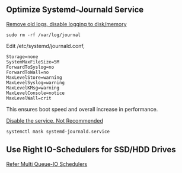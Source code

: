## Optimize Systemd-Journald Service

[Remove old logs, disable logging to disk/memory](https://askubuntu.com/questions/1094389/what-is-the-use-of-systemd-journal-flush-service)

    sudo rm -rf /var/log/journal

Edit /etc/systemd/journald.conf, 

    Storage=none
    SystemMaxFileSize=5M
    ForwardToSyslog=no
    ForwardToWall=no
    MaxLevelStore=warning
    MaxLevelSyslog=warning
    MaxLevelKMsg=warning
    MaxLevelConsole=notice
    MaxLevelWall=crit

This ensures boot speed and overall increase in performance.

 [Disable the service. Not Recommended](https://forums.fedoraforum.org/showthread.php?292543-how-to-permanently-disable-systemd-journald-service)
 
    systemctl mask systemd-journald.service


## Use Right IO-Schedulers for SSD/HDD Drives

[Refer Multi Queue-IO Schedulers](https://avarghesein.blogspot.com/2019/10/enable-high-performance-block-multi.html)
